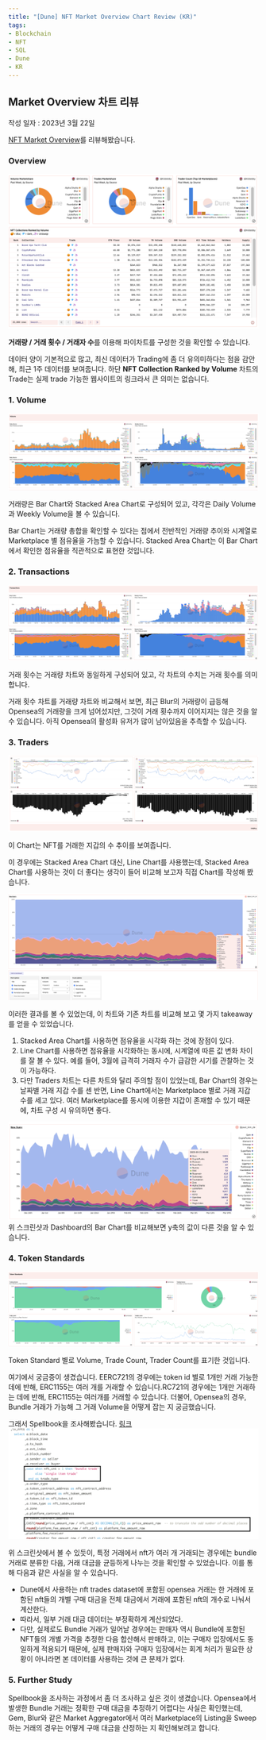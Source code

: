 ```yaml
---
title: "[Dune] NFT Market Overview Chart Review (KR)"
tags:
- Blockchain
- NFT
- SQL
- Dune
- KR
---
```



## Market Overview 차트 리뷰
작성 일자 : 2023년 3월 22일

[NFT Market Overview](https://dune.com/hildobby/NFTs)를 리뷰해봤습니다.

### Overview

![Screenshot](/notes/dune_nft/images/market_overview/01_overview.png)

**거래량 / 거래 횟수 / 거래자 수**를 이용해 파이차트를 구성한 것을 확인할 수 있습니다.

데이터 양이 기본적으로 많고, 최신 데이터가 Trading에 좀 더 유의미하다는 점을 감안해, 최근 1주 데이터를 보여줍니다.
하단 **NFT Collection Ranked by Volume** 차트의 Trade는 실제 trade 가능한 웹사이트의 링크라서 큰 의미는 없습니다.

### 1. Volume

![Screenshot](/notes/dune_nft/images/market_overview/02_volume.png)

거래량은 Bar Chart와 Stacked Area Chart로 구성되어 있고, 각각은 Daily Volume과 Weekly Volume을 볼 수 있습니다.

Bar Chart는 거래량 총합을 확인할 수 있다는 점에서 전반적인 거래량 추이와 시계열로 Marketplace 별 점유율을 가늠할 수 있습니다.
Stacked Area Chart는 이 Bar Chart에서 확인한 점유율을 직관적으로 표현한 것입니다.

### 2. Transactions

![Screenshot](/notes/dune_nft/images/market_overview/03_transactions.png)

거래 횟수는 거래량 차트와 동일하게 구성되어 있고, 각 차트의 수치는 거래 횟수를 의미합니다.

거래 횟수 차트를 거래량 차트와 비교해서 보면, 최근 Blur의 거래량이 급등해 Opensea의 거래량을 크게 넘어섰지만, 그것이 거래 횟수까지 이어지지는 않은 것을 알 수 있습니다. 아직 Opensea의 활성화 유저가 많이 남아있음을 추측할 수 있습니다.

### 3. Traders

![Screenshot](/notes/dune_nft/images/market_overview/04_traders.png)

이 Chart는 NFT를 거래한 지갑의 수 추이를 보여줍니다.

이 경우에는 Stacked Area Chart 대신, Line Chart를 사용했는데, Stacked Area Chart를 사용하는 것이 더 좋다는 생각이 들어 비교해 보고자 직접 Chart를 작성해 봤습니다.

![Screenshot](/notes/dune_nft/images/market_overview/04_1_traders_area.png)

이러한 결과를 볼 수 있었는데, 이 차트와 기존 차트를 비교해 보고 몇 가지 takeaway를 얻을 수 있었습니다.
1. Stacked Area Chart를 사용하면 점유율을 시각화 하는 것에 장점이 있다.
2. Line Chart를 사용하면 점유율을 시각화하는 동시에, 시계열에 따른 값 변화 차이를 잘 볼 수 있다. 예를 들어, 3월에 급격히 거래자 수가 급감한 시기를 관찰하는 것이 가능하다.
3. 다만 Traders 차트는 다른 차트와 달리 주의할 점이 있었는데, Bar Chart의 경우는 날짜별 거래 지갑 수를 센 반면, Line Chart에서는 Marketplace 별로 거래 지갑 수를 세고 있다. 여러 Marketplace를 동시에 이용한 지갑이 존재할 수 있기 때문에, 차트 구성 시 유의하면 좋다.

![Screenshot](/notes/dune_nft/images/market_overview/04_2_traders_area_2.png)
위 스크린샷과 Dashboard의 Bar Chart를 비교해보면 y축의 값이 다른 것을 알 수 있습니다.

### 4. Token Standards

![Screenshot](/notes/dune_nft/images/market_overview/05_token_standards.png)

Token Standard 별로 Volume, Trade Count, Trader Count를 표기한 것입니다.

여기에서 궁금증이 생겼습니다.
EERC721의 경우에는 token id 별로 1개만 거래 가능한 데에 반해, ERC1155는 여러 개를 거래할 수 있습니다.RC721의 경우에는 1개만 거래하는 데에 반해, ERC1155는 여러개를 거래할 수 있습니다.
더불어, Opensea의 경우, Bundle 거래가 가능해 그 거래 Volume을 어떻게 잡는 지 궁금했습니다.

그래서 Spellbook을 조사해봤습니다. [링크](https://dune.com/spellbook#!/model/model.spellbook.seaport_v2_ethereum_trades)
![Screenshot](/notes/dune_nft/images/market_overview/06_spellbook_opensea.png)

위 스크린샷에서 볼 수 있듯이, 특정 거래에서 nft가 여러 개 거래되는 경우에는 bundle 거래로 분류한 다음, 거래 대금을 균등하게 나누는 것을 확인할 수 있었습니다.
이를 통해 다음과 같은 사실을 알 수 있습니다.

- Dune에서 사용하는 nft trades dataset에 포함된 opensea 거래는 한 거래에 포함된 nft들의 개별 구매 대금을 전체 대금에서 거래에 포함된 nft의 개수로 나눠서 계산한다.
- 따라서, 일부 거래 대금 데이터는 부정확하게 계산되었다.
- 다만, 실제로도 Bundle 거래가 일어날 경우에는 판매자 역시 Bundle에 포함된 NFT들의 개별 가격을 추정한 다음 합산해서 판매하고, 이는 구매자 입장에서도 동일하게 적용되기 때문에, 실제 판매자와 구매자 입장에서는 회계 처리가 필요한 상황이 아니라면 본 데이터를 사용하는 것에 큰 문제가 없다.

### 5. Further Study

Spellbook을 조사하는 과정에서 좀 더 조사하고 싶은 것이 생겼습니다.
Opensea에서 발생한 Bundle 거래는 정확한 구매 대금을 추정하기 어렵다는 사실은 확인했는데,
Gem, Blur와 같은 Market Aggregator에서 여러 Marketplace의 Listing을 Sweep하는 거래의 경우는 어떻게 구매 대금을 산정하는 지 확인해보려고 합니다.
